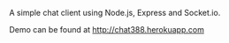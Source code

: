 A simple chat client using Node.js, Express and Socket.io.

Demo can be found at http://chat388.herokuapp.com
